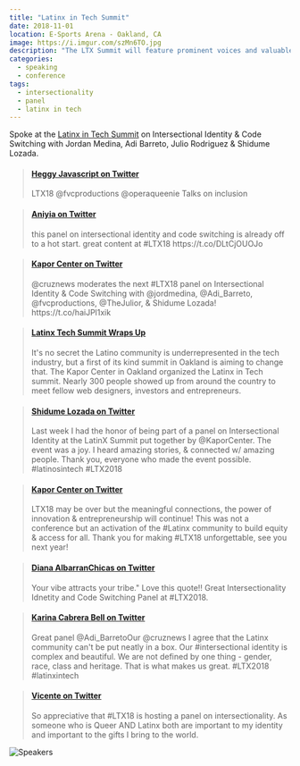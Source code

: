 ```yaml
---
title: "Latinx in Tech Summit"
date: 2018-11-01
location: E-Sports Arena - Oakland, CA
image: https://i.imgur.com/szMn6TO.jpg
description: "The LTX Summit will feature prominent voices and valuable curated programming, we will explore emerging tech, opportunities, access, advocacy, mindfulness, and identity."
categories:
  - speaking
  - conference
tags:
  - intersectionality
  - panel
  - latinx in tech
---
```


Spoke at the [Latinx in Tech Summit](http://ltx-latinx-in-tech-summit.eventcreate.com/) on Intersectional Identity & Code Switching with Jordan Medina, Adi Barreto, Julio Rodriguez & Shidume Lozada.

<blockquote class="embedly-card"><h4><a href="https://twitter.com/heggyhere/status/1058116873311535104">Heggy Javascript on Twitter</a></h4><p>LTX18 @fvcproductions @operaqueenie Talks on inclusion</p></blockquote>
<script async src="//cdn.embedly.com/widgets/platform.js" charset="UTF-8"></script>

<blockquote class="embedly-card"><h4><a href="https://twitter.com/operaqueenie/status/1058117519104331779">Aniyia on Twitter</a></h4><p>this panel on intersectional identity and code switching is already off to a hot start. great content at #LTX18 https://t.co/DLtCjOUOJo</p></blockquote>
<script async src="//cdn.embedly.com/widgets/platform.js" charset="UTF-8"></script>

<blockquote class="embedly-card"><h4><a href="https://twitter.com/KaporCenter/status/1058117809660514304">Kapor Center on Twitter</a></h4><p>@cruznews moderates the next #LTX18 panel on Intersectional Identity &amp; Code Switching with @jordmedina, @Adi_Barreto, @fvcproductions, @TheJulior, &amp; Shidume Lozada! https://t.co/haiJPl1xik</p></blockquote>
<script async src="//cdn.embedly.com/widgets/platform.js" charset="UTF-8"></script>

<blockquote class="embedly-card"><h4><a href="https://www.nbcbayarea.com/on-air/as-seen-on/Latinx-Tech-Summit-Wraps-Up_Bay-Area-499470651.html">Latinx Tech Summit Wraps Up</a></h4><p>It's no secret the Latino community is underrepresented in the tech industry, but a first of its kind summit in Oakland is aiming to change that. The Kapor Center in Oakland organized the Latinx in Tech summit. Nearly 300 people showed up from around the country to meet fellow web designers, investors and entrepreneurs.</p></blockquote>
<script async src="//cdn.embedly.com/widgets/platform.js" charset="UTF-8"></script>

<blockquote class="embedly-card"><h4><a href="https://twitter.com/shidume/status/1060732915674308608">Shidume Lozada on Twitter</a></h4><p>Last week I had the honor of being part of a panel on Intersectional Identity at the LatinX Summit put together by @KaporCenter. The event was a joy. I heard amazing stories, &amp; connected w/ amazing people. Thank you, everyone who made the event possible. #latinosintech #LTX2018</p></blockquote>
<script async src="//cdn.embedly.com/widgets/platform.js" charset="UTF-8"></script>

<blockquote class="embedly-card"><h4><a href="https://twitter.com/KaporCenter/status/1060226977783672833">Kapor Center on Twitter</a></h4><p>LTX18 may be over but the meaningful connections, the power of innovation &amp; entrepreneurship will continue! This was not a conference but an activation of the #Latinx community to build equity &amp; access for all. Thank you for making #LTX18 unforgettable, see you next year!</p></blockquote>
<script async src="//cdn.embedly.com/widgets/platform.js" charset="UTF-8"></script>

<blockquote class="embedly-card"><h4><a href="https://twitter.com/DAlbarranChicas/status/1058133284087980032">Diana AlbarranChicas on Twitter</a></h4><p>Your vibe attracts your tribe." Love this quote!! Great Intersectionality Idnetity and Code Switching Panel at #LTX2018.</p></blockquote>
<script async src="//cdn.embedly.com/widgets/platform.js" charset="UTF-8"></script>

<blockquote class="embedly-card"><h4><a href="https://twitter.com/KarinaCBell/status/1058123048816013312">Karina Cabrera Bell on Twitter</a></h4><p>Great panel @Adi_BarretoOur @cruznews I agree that the Latinx community can't be put neatly in a box. Our #intersectional identity is complex and beautiful. We are not defined by one thing - gender, race, class and heritage. That is what makes us great. #LTX2018 #latinxintech</p></blockquote>
<script async src="//cdn.embedly.com/widgets/platform.js" charset="UTF-8"></script>

<blockquote class="embedly-card"><h4><a href="https://twitter.com/vicentespeaks/status/1058117535407587328">Vicente on Twitter</a></h4><p>So appreciative that #LTX18 is hosting a panel on intersectionality. As someone who is Queer AND Latinx both are important to my identity and important to the gifts I bring to the world.</p></blockquote>
<script async src="//cdn.embedly.com/widgets/platform.js" charset="UTF-8"></script>

![Speakers](https://i.imgur.com/tBzUMtu.jpg)
